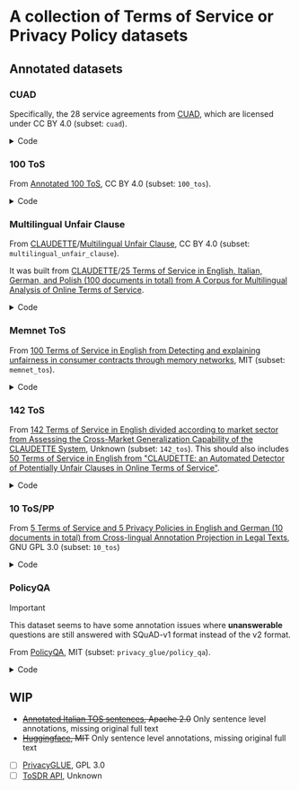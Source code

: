 # A collection of Terms of Service or Privacy Policy datasets

## Annotated datasets

### CUAD

Specifically, the 28 service agreements from [CUAD](https://www.atticusprojectai.org/cuad), which are licensed under CC BY 4.0 (subset: `cuad`).

<details>
<summary>Code</summary>

```python
import datasets
from tos_datasets.proto import DocumentQA

ds = datasets.load_dataset("chenghao/tos_pp_dataset", "cuad")

print(DocumentQA.model_validate_json(ds["document"][0]))
```

</details>

### 100 ToS

From [Annotated 100 ToS](https://data.mendeley.com/datasets/dtbj87j937/3), CC BY 4.0 (subset: `100_tos`).

<details>
<summary>Code</summary>

```python
import datasets
from tos_datasets.proto import DocumentEUConsumerLawAnnotation

ds = datasets.load_dataset("chenghao/tos_pp_dataset", "100_tos")

print(DocumentEUConsumerLawAnnotation.model_validate_json(ds["document"][0]))
```

</details>

### Multilingual Unfair Clause

From [CLAUDETTE](http://claudette.eui.eu/corpora/index.html)/[Multilingual Unfair Clause](https://github.com/nlp-unibo/Multilingual-Unfair-Clause-Detection), CC BY 4.0 (subset: `multilingual_unfair_clause`).

It was built from [CLAUDETTE](http://claudette.eui.eu/corpora/index.html)/[25 Terms of Service in English, Italian, German, and Polish (100 documents in total) from A Corpus for Multilingual Analysis of Online Terms of Service](http://claudette.eui.eu/corpus_multilingual_NLLP2021.zip).

<details>
<summary>Code</summary>

```python
import datasets
from tos_datasets.proto import DocumentClassification

ds = datasets.load_dataset("chenghao/tos_pp_dataset", "multilingual_unfair_clause")

print(DocumentClassification.model_validate_json(ds["document"][0]))
```

</details>

### Memnet ToS

From [100 Terms of Service in English from Detecting and explaining unfairness in consumer contracts through memory networks](https://github.com/federicoruggeri/Memnet_ToS), MIT (subset: `memnet_tos`).

<details>

<summary>Code</summary>

```python
import datasets
from tos_datasets.proto import DocumentClassification

ds = datasets.load_dataset("chenghao/tos_pp_dataset", "memnet_tos")

print(DocumentClassification.model_validate_json(ds["document"][0]))
```

</details>

### 142 ToS

From [142 Terms of Service in English divided according to market sector from Assessing the Cross-Market Generalization Capability of the CLAUDETTE System](http://claudette.eui.eu/corpus_142_ToS.zip), Unknown (subset: `142_tos`). This should also includes [50 Terms of Service in English from "CLAUDETTE: an Automated Detector of Potentially Unfair Clauses in Online Terms of Service"](http://claudette.eui.eu/ToS.zip).

<details>
<summary>Code</summary>

```python
import datasets
from tos_datasets.proto import DocumentClassification

ds = datasets.load_dataset("chenghao/tos_pp_dataset", "142_tos")

print(DocumentClassification.model_validate_json(ds["document"][0]))
```

</details>

### 10 ToS/PP

From [5 Terms of Service and 5 Privacy Policies in English and German (10 documents in total) from Cross-lingual Annotation Projection in Legal Texts](https://bitbucket.org/a-galaxy/cross-lingual-annotation-projection-in-legal-texts), GNU GPL 3.0 (subset: `10_tos`)

<details>
<summary>Code</summary>

```python
import datasets
from tos_datasets.proto import DocumentClassification

ds = datasets.load_dataset("chenghao/tos_pp_dataset", "10_tos")

print(DocumentClassification.model_validate_json(ds["document"][0]))
```

</details>

### PolicyQA

> [!IMPORTANT]
> This dataset seems to have some annotation issues where __unanswerable__ questions are still answered with SQuAD-v1 format instead of the v2 format.

From [PolicyQA](https://github.com/wasiahmad/PolicyQA), MIT (subset: `privacy_glue/policy_qa`).

<details>
<summary>Code</summary>

```python
import datasets
from tos_datasets.proto import DocumentQA

ds = datasets.load_dataset("chenghao/tos_pp_dataset", "privacy_glue/policy_qa")

print(DocumentQA.model_validate_json(ds["train"]["document"][0]))
```

</details>

## WIP

- <del>[Annotated Italian TOS sentences](https://github.com/i3-fbk/LLM-PE_Terms_and_Conditions_Contracts), Apache 2.0</del> Only sentence level annotations, missing original full text
- <del>[Huggingface](https://huggingface.co/datasets/CodeHima/TOS_Dataset), MIT</del> Only sentence level annotations, missing original full text
- [ ] [PrivacyGLUE](https://github.com/infsys-lab/privacy-glue), GPL 3.0
- [ ] [ToSDR API](https://developers.tosdr.org/dev/get-service-v2), Unknown
